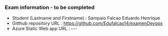 ### Exam information - to be completed
- Student (Lastname and Firstname) : Sampaio Falcao Eduardo Henrique 
- Gitthub repository URL : https://github.com/Edufalcao14/examenDevops
- Azure Static Web app URL : ---